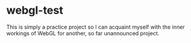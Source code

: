 # webgl-test
This is simply a practice project so I can acquaint myself with the inner workings of WebGL for another, so far unannounced project.
